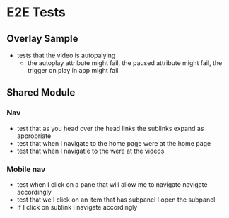 # E2E Tests

## Overlay Sample
* tests that the video is autopalying
    * the autoplay attribute might fail, the paused attribute might fail, the trigger on play in app might fail
## Shared  Module

### Nav
* test that as you head over the head links the sublinks expand as appropriate
* test that when I navigate to the home page were at the home page
* test that when I navigatie to the  were at the videos

### Mobile nav
* test when I click on a pane that will allow me to navigate navigate accordingly
* test that we I click on an item that has subpanel I open the subpanel
* If I click on sublink I navigate accordingly
